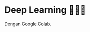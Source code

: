 # Deep Learning 🧑‍🎓🌊

Dengan [Google Colab](https://colab.research.google.com/drive/1goXEbhn39j32D70jEVyVrckF5-l-omxD?usp=sharing).
